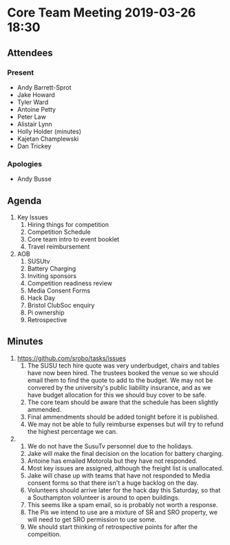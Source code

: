 # Core Team Meeting 2019-03-26 18:30

## Attendees
### Present
- Andy Barrett-Sprot
- Jake Howard
- Tyler Ward
- Antoine Petty
- Peter Law
- Alistair Lynn
- Holly Holder (minutes)
- Kajetan Champlewski
- Dan Trickey
### Apologies
- Andy Busse

## Agenda
1. Key Issues
	1. Hiring things for competition
	2. Competition Schedule
	3. Core team intro to event booklet
	4. Travel reimbursement
2. AOB
	1. SUSUtv
	2. Battery Charging
	3. Inviting sponsors
	4. Competition readiness review
	5. Media Consent Forms
	6. Hack Day
	7. Bristol ClubSoc enquiry
	8. Pi ownership
	9. Retrospective

## Minutes
1. https://github.com/srobo/tasks/issues
	1. The SUSU tech hire quote was very underbudget, chairs and tables have now been hired. The trustees booked the venue so we should email them to find the quote to add to the budget. We may not be convered by the university's public liability insurance, and as we have budget allocation for this we should buy cover to be safe.
	2. The core team should be aware that the schedule has been slightly ammended.
	3. Final ammendments should be added tonight before it is published.
	4. We may not be able to fully reimburse expenses but will try to refund the highest percentage we can.
2. 
	1. We do not have the SusuTv personnel due to the holidays.
	2. Jake will make the final decision on the location for battery charging.
	3. Antoine has emailed Motorola but they have not responded.
	4. Most key issues are assigned, although the freight list is unallocated.
	5. Jake will chase up with teams that have not responded to Media consent forms so that there isn't a huge backlog on the day.
	6. Volunteers should arrive later for the hack day this Saturday, so that a Southampton volunteer is around to open buildings.
	7. This seems like a spam email, so is probably not worth a response.
	8. The Pis we intend to use are a mixture of SR and SRO property, we will need to get SRO permission to use some.
	9. We should start thinking of retrospective points for after the compeition.
